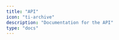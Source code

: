 ```yaml
---
title: "API"
icon: "ti-archive"
description: "Documentation for the API"
type: "docs"
---
```

